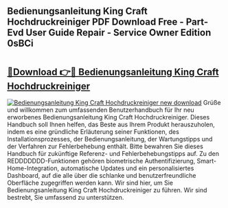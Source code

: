## Bedienungsanleitung King Craft Hochdruckreiniger PDF Download Free - Part-Evd User Guide Repair - Service Owner Edition 0sBCi

# <h2><a href="http://df5u7qg.blite.top/?on=Bedienungsanleitung+King+Craft+Hochdruckreiniger">🔗Download 👉🔴 Bedienungsanleitung King Craft Hochdruckreiniger</a></h2>

[![Bedienungsanleitung King Craft Hochdruckreiniger new download](https://i.imgur.com/lujVjoI.png)](http://df5u7qg.blite.top/?on=Bedienungsanleitung+King+Craft+Hochdruckreiniger)
Grüße und willkommen zum umfassenden Benutzerhandbuch für Ihr neu erworbenes Bedienungsanleitung King Craft Hochdruckreiniger. Dieses Handbuch soll Ihnen helfen, das Beste aus Ihrem Produkt herauszuholen, indem es eine gründliche Erläuterung seiner Funktionen, des Installationsprozesses, der Bedienungsanleitung, der Wartungstipps und der Verfahren zur Fehlerbehebung enthält. Bitte bewahren Sie dieses Handbuch für zukünftige Referenz- und Fehlerbehebungstipps auf. Zu den REDDDDDDD-Funktionen gehören biometrische Authentifizierung, Smart-Home-Integration, automatische Updates und ein personalisiertes Dashboard, auf die alle über die schlanke und benutzerfreundliche Oberfläche zugegriffen werden kann. Wir sind hier, um Sie Bedienungsanleitung King Craft Hochdruckreiniger zu führen. Wir sind bestrebt, Sie umfassend zu unterstützen.
